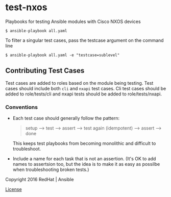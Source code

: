 # test-nxos
Playbooks for testing Ansible modules with Cisco NXOS devices

```
$ ansible-playbook all.yaml
```

To filter a singular test cases, pass the testcase argument on the command line

```
$ ansible-playbook all.yaml -e "testcase=sublevel"
```

## Contributing Test Cases 

Test cases are added to roles based on the module being testing. Test cases
should include both `cli` and `nxapi` test cases. Cli test cases should be
added to role/tests/cli and nxapi tests should be added to
role/tests/nxapi.

### Conventions

- Each test case should generally follow the pattern:

  >setup —> test —> assert —> test again (idempotent) —> assert —> done

  This keeps test playbooks from becoming monolithic and difficult to
  troubleshoot.

- Include a name for each task that is not an assertion. (It's OK to add names
  to assertsion too, but the idea is to make it as easy as possilbe when 
  troubleshooting broken tests.)


Copyright 2016 RedHat | Ansible

[License](https://github.com/ansible-testing/test-nxos/blob/master/LICENSE)
